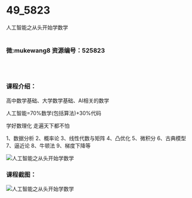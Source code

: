 # 49_5823
人工智能之从头开始学数学
<br/></br>
<h3>微:mukewang8 资源编号：525823</h3>
<br/></br>
<h3>课程介绍：</h3>
<p>高中<a title="查看与 数学 相关的文章" target="_blank">数学</a>基础、大学<a title="查看与 数学 相关的文章" target="_blank">数学</a>基础、AI相关的数学</p>
<p>人工智能=70%数学(包括算法)+30%代码</p>
<p>学好数理化 走遍天下都不怕</p>
<p>1、数据分析 2、概率论 3、线性代数与矩阵 4、凸优化 5、微积分 6、古典模型 7、逼近论 8、牛顿法 9、梯度下降等</p>
<p><img src="https://www.ko996.com/wp-content/uploads/img/2019/07/1-70-300x259.png" alt="人工智能之从头开始学数学"></p>
<h3>课程截图：</h3>
<p><img src="https://www.ko996.com/wp-content/uploads/img/2019/07/2-62.png" alt="人工智能之从头开始学数学"></p>
